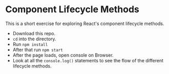 # Component Lifecycle Methods

This is a short exercise for exploring React's component lifecycle methods.

- Download this repo. 
- `cd` into the directory. 
- Run `npm install`
- After that run `npm start`
- After the page loads, open console on Browser.
- Look at all the `console.log()` statements to see the flow of the different lifecycle methods.
